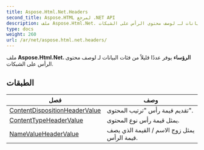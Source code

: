 ```yaml
---
title: Aspose.Html.Net.Headers
second_title: Aspose.HTML لمرجع .NET API
description: ملف Aspose.Html.Net. الرؤساء يوفر عددًا قليلاً من فئات البيانات لـ لوصف محتوى الرأس على الشبكات.
type: docs
weight: 260
url: /ar/net/aspose.html.net.headers/
---
```

ملف **Aspose.Html.Net. الرؤساء** يوفر عددًا قليلاً من فئات البيانات لـ لوصف محتوى الرأس على الشبكات.

## الطبقات

| فصل | وصف |
| --- | --- |
| [ContentDispositionHeaderValue](./contentdispositionheadervalue/) | تقديم قيمة رأس "ترتيب المحتوى". |
| [ContentTypeHeaderValue](./contenttypeheadervalue/) | يمثل قيمة رأس نوع المحتوى. |
| [NameValueHeaderValue](./namevalueheadervalue/) | يمثل زوج الاسم / القيمة الذي يصف قيمة الرأس. |



